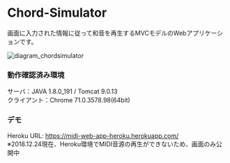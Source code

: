 Chord-Simulator
====
画面に入力された情報に従って和音を再生するMVCモデルのWebアプリケーションです。

![diagram_chordsimulator](https://user-images.githubusercontent.com/44899712/50414428-e1cd8e80-0858-11e9-853c-687fd8085301.png)

### 動作確認済み環境
サーバ：JAVA 1.8.0_191 / Tomcat 9.0.13  
クライアント：Chrome 71.0.3578.98(64bit)
  
### デモ
Heroku URL: https://midi-web-app-heroku.herokuapp.com/  
※2018.12.24現在、Heroku環境でMIDI音源の再生ができないため、画面のみ公開中
